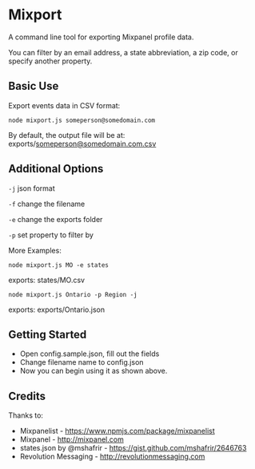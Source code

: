 # Mixport

A command line tool for exporting Mixpanel profile data.

You can filter by an email address, a state abbreviation, a zip code, or specify another property.

## Basic Use

Export events data in CSV format:

`node mixport.js someperson@somedomain.com`

By default, the output file will be at: exports/someperson@somedomain.com.csv

## Additional Options

`-j` json format

`-f` change the filename

`-e` change the exports folder

`-p` set property to filter by

More Examples: 

`node mixport.js MO -e states`

exports: states/MO.csv

`node mixport.js Ontario -p Region -j`

exports: exports/Ontario.json


## Getting Started

- Open config.sample.json, fill out the fields
- Change filename name to config.json
- Now you can begin using it as shown above.

## Credits

Thanks to:

- Mixpanelist - https://www.npmjs.com/package/mixpanelist
- Mixpanel - http://mixpanel.com
- states.json by @mshafrir - https://gist.github.com/mshafrir/2646763
- Revolution Messaging - http://revolutionmessaging.com









